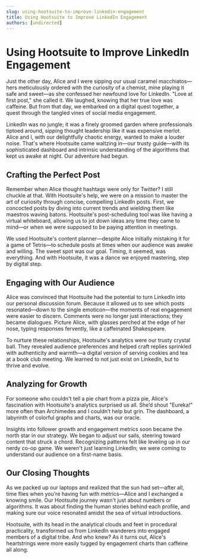 ```yaml
---
slug: using-hootsuite-to-improve-linkedin-engagement
title: Using Hootsuite to Improve LinkedIn Engagement
authors: [undirected]
---
```


# Using Hootsuite to Improve LinkedIn Engagement

Just the other day, Alice and I were sipping our usual caramel macchiatos—hers meticulously ordered with the curiosity of a chemist, mine playing it safe and sweet—as she confessed her newfound love for LinkedIn. "Love at first post," she called it. We laughed, knowing that her true love was caffeine. But from that day, we embarked on a digital quest together, a quest through the tangled vines of social media engagement.

LinkedIn was no jungle; it was a finely groomed garden where professionals tiptoed around, sipping thought leadership like it was expensive merlot. Alice and I, with our delightfully chaotic energy, wanted to make a louder noise. That's where Hootsuite came waltzing in—our trusty guide—with its sophisticated dashboard and intrinsic understanding of the algorithms that kept us awake at night. Our adventure had begun. 

## Crafting the Perfect Post

Remember when Alice thought hashtags were only for Twitter? I still chuckle at that. With Hootsuite's help, we were on a mission to master the art of curiosity through concise, compelling LinkedIn posts. First, we concocted posts by diving into current trends and wielding them like maestros waving batons. Hootsuite's post-scheduling tool was like having a virtual whiteboard, allowing us to jot down ideas any time they came to mind—or when we were supposed to be paying attention in meetings.

We used Hootsuite's content planner—despite Alice initially mistaking it for a game of Tetris—to schedule posts at times when our audience was awake and willing. The sweet spot was our goal. Timing, it seemed, was everything. And with Hootsuite, it was a dance we enjoyed mastering, step by digital step.

## Engaging with Our Audience

Alice was convinced that Hootsuite had the potential to turn LinkedIn into our personal discussion forum. Because it allowed us to see which posts resonated—down to the single emoticon—the moments of real engagement were easier to discern. Comments were no longer just interactions; they became dialogues. Picture Alice, with glasses perched at the edge of her nose, typing responses fervently, like a caffeinated Shakespeare.

To nurture these relationships, Hootsuite's analytics were our trusty crystal ball. They revealed audience preferences and helped craft replies sprinkled with authenticity and warmth—a digital version of serving cookies and tea at a book club meeting. We learned to not just exist on LinkedIn, but to thrive and evolve.

## Analyzing for Growth

For someone who couldn't tell a pie chart from a pizza pie, Alice's fascination with Hootsuite's analytics surprised us all. She’d shout "Eureka!" more often than Archimedes and I couldn’t help but grin. The dashboard, a labyrinth of colorful graphs and charts, was our oracle.

Insights into follower growth and engagement metrics soon became the north star in our strategy. We began to adjust our sails, steering toward content that struck a chord. Recognizing patterns felt like leveling up in our nerdy co-op game. We weren't just learning LinkedIn; we were coming to understand our audience on a first-name basis.

## Our Closing Thoughts

As we packed up our laptops and realized that the sun had set—after all, time flies when you're having fun with metrics—Alice and I exchanged a knowing smile. Our Hootsuite journey wasn't just about numbers or algorithms. It was about finding the human stories behind each profile, and making sure our voice resonated amidst the sea of virtual introductions.

Hootsuite, with its head in the analytical clouds and feet in procedural practicality, transformed us from LinkedIn wanderers into engaged members of a digital tribe. And who knew? As it turns out, Alice's heartstrings were more easily tugged by engagement charts than caffeine all along.